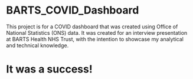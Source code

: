 # BARTS_COVID_Dashboard

This project is for a COVID dashboard that was created using Office of National Statistics (ONS) data.
It was created for an interview presentation at BARTS Health NHS Trust, with the intention to showcase my analytical and technical knowledge.

# It was a success!
